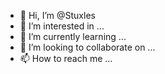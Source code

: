 - 👋 Hi, I’m @Stuxles
- 👀 I’m interested in ...
- 🌱 I’m currently learning ...
- 💞️ I’m looking to collaborate on ...
- 📫 How to reach me ...

<!---
Stuxles/Stuxles is a ✨ special ✨ repository because its `README.md` (this file) appears on your GitHub profile.
You can click the Preview link to take a look at your changes.
--->
